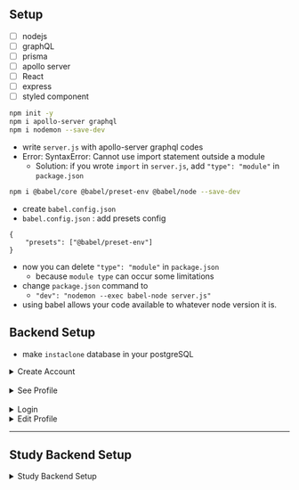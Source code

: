## Setup

- [ ] nodejs
- [ ] graphQL
- [ ] prisma
- [ ] apollo server
- [ ] React
- [ ] express
- [ ] styled component

```bash
npm init -y
npm i apollo-server graphql
npm i nodemon --save-dev
```

- write `server.js` with apollo-server graphql codes
- Error: SyntaxError: Cannot use import statement outside a module
  - Solution: if you wrote `import` in `server.js`, add `"type": "module"` in `package.json`

```bash
npm i @babel/core @babel/preset-env @babel/node --save-dev
```

- create `babel.config.json`
- `babel.config.json` : add presets config

```
{
	"presets": ["@babel/preset-env"]
}
```

- now you can delete `"type": "module"` in `package.json`
  - because `module type` can occur some limitations
- change `package.json` command to
  - `"dev": "nodemon --exec babel-node server.js"`
- using babel allows your code available to whatever node version it is.

## Backend Setup

- make `instaclone` database in your postgreSQL

<details>
<summary> Create Account </summary>

```bash
npx prisma init
```

```
✔ Your Prisma schema was created at prisma/schema.prisma
  You can now open it in your favorite editor.

warn Prisma would have added DATABASE_URL but it already exists in .env
warn You already have a .gitignore. Don't forget to exclude .env to not commit any secret.

Next steps:
1. Set the DATABASE_URL in the .env file to point to your existing database. If your database has no tables yet,
read https://pris.ly/d/getting-started
2. Set the provider of the datasource block in schema.prisma to match your database: postgresql, mysql, sqlite, sqlserver, mongodb or cockroachdb.
3. Run prisma db pull to turn your database schema into a Prisma schema.
4. Run prisma generate to generate the Prisma Client. You can then start querying your database.

More information in our documentation:
https://pris.ly/d/getting-started

```

- create `Model User` in `schema.prisma` file
- prisma migrate: `npm run migrate`
- ready to run server? Not yet. Before that, we need schema, typedefs, resolvers
- Synchronize Schemas
  - typeDefs/mutations/queries.js : GRAPHQL Schema
  - schema.prism: PRISMA Schema
- always `npm run migrate` whenever you change `schema.prisma`
- create account in `users.mutations.js`
- download bcrypt npm for hasing password

```bash
npm i bcrypt
```

</details>

<br />

<details>
<summary> See Profile</summary>

- write `seeProfile` Query in `users.queries.js`

</details>

<br />

<details>
<summary> Login </summary>

```bash
npm i jsonwebtoken
```

로그인 방법

- token: when server is not connected to frontend, or in separate servers
- cookie, session: when server/frontend are on the same place

JWT

- issue a token and send it to the user: json web token
- don't put any private information in token
- not about secrecy, knowing who signed it

</details>

<details>
<summary> Edit Profile </summary>

</details>

<hr />

## Study Backend Setup

<details>
<summary> Study Backend Setup </summary>
<br>
<h2>Prisma, PostgresQL</h2>

- [x] install prisma
- [x] prisma migrate
- [x] prisma client
- [x] create schema.js
- [x] server.js / client.js

- https://www.prisma.io/
- ORM: you don't write sql. Talks to database. You write javascript. Prisma translates them into sql.
- Better to write in Typescript, if you can.
- Prisma will generate client which will talk to your database via Javascript code.

```
npm install prisma -D
npx prisma init
```

<h2>Install postgresql database, admin</h2>

- https://www.enterprisedb.com/downloads/postgres-postgresql-downloads
- install (mac): https://postgresapp.com/
- install admin (windows): https://www.pgadmin.org/download/pgadmin-4-windows/
- connect your database url with prisma via `.env` file
- change `DATABASE_URL` in `.env` : username (db owner name), db name

<h2>Install Prisma</h2>

- vscode extension: install `prisma`
- write in `prisma/schema.prisma`. it looks similar to graphql, but it's not exactly graphql.
- next stpe: **prisma migrate**: https://www.prisma.io/docs/concepts/components/prisma-migrate
- no need to write `--name init` for now.

```bash
npx prisma migrate dev --name init
```

- if you get E1000 error: need correct password in .env DATABASE_URL
- it would generate `migrations` folder and auto-download prisma client because of `dev` command.
- test in `studio.apollographql.com`

```
mutation Mutation($title: String!, $year: Int!, $genre: String) {
  createWebtoon(title: $title, year: $year, genre: $genre){
    title
    year
    genre
    id
    createdAt
  }
}
```

```bash
npx prisma studio
```

- Show/Edit Database in Browser: `localhost:5555`

<h2>Organize schema files</h2>

```bash
npm i @graphql-tools/schema @graphql-tools/merge @graphql-tools/load-files
```

- https://www.graphql-tools.com/docs/schema-merging#file-loading
- `export default` from database queries/mutation/typeDefs js files
- import into `schema.js` via `graphql-tools` to load files, merge, and make schema

<h2>Configure virtual environment</h2>

- install dotenv

```bash
npm i dotenv
```

- run `dotenv` at the top of your app (top of everything)
- `dotenv` doesn't use import statement because `import` wouldn't execute.
- write: `require('dotenv').config()`
- same as

```js
import dotenv from "dotenv";
dotenv.config();
```

</details>
